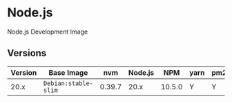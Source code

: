 # Node.js

Node.js Development Image

## Versions

| Version | Base Image           | nvm    | Node.js | NPM    | yarn | pm2 |
| ------- | -------------------- | ------ | ------- | ------ | ---- | --- |
| 20.x    | `Debian:stable-slim` | 0.39.7 | 20.x    | 10.5.0 | Y    | Y   |
